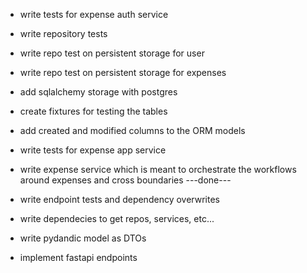 - write tests for expense auth service
- write repository tests
- write repo test on persistent storage for user
- write repo test on persistent storage for expenses
- add sqlalchemy storage with postgres
- create fixtures for testing the tables
- add created and modified columns to the ORM models
- write tests for expense app service
- write expense service which is meant to orchestrate the workflows around expenses and cross boundaries
---done---
- write endpoint tests and dependency overwrites

- write dependecies to get repos, services, etc...
- write pydandic model as DTOs
- implement fastapi endpoints


